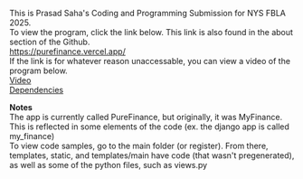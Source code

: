 This is Prasad Saha's Coding and Programming Submission for NYS FBLA 2025. <br>
To view the program, click the link below. This link is also found in the about section of the Github. <br>
https://purefinance.vercel.app/ <br>
If the link is for whatever reason unaccessable, you can view a video of the program below.
<br>[Video](https://www.youtube.com/watch?v=qjhVs847VYQ)
<br>[Dependencies](./dependencies.md)

<b>Notes</b> 
<br> The app is currently called PureFinance, but originally, it was MyFinance. This is reflected in some elements of the code (ex. the django app is called my_finance)
<br> To view code samples, go to the main folder (or register). From there, templates, static, and templates/main have code (that wasn't pregenerated), as well as some of the python files, such as views.py 


